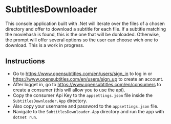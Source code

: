 # SubtitlesDownloader
This console application built with .Net will iterate over the files of a chosen directory and offer to download a subtitle for each file. If a subtitle matching the moviehash is found, this is the one that will be donloaded. Otherwise, the prompt will offer several options so the user can choose wich one to download. This is a work in progress.
## Instructions
* Go to https://www.opensubtitles.com/en/users/sign_in to log in or https://www.opensubtitles.com/en/users/sign_up to create an account.
* After logget in, go to https://www.opensubtitles.com/en/consumers to create a consumer (this will allow you to use the api).
* Copy the consumer Api Key to the `appsettings.json` file inside the `SubtitlesDownloader.App` directory.
* Also copy your username and password to the `appsettings.json` file.
* Navigate to the `SubtitlesDownloader.App` directory and run the app with `dotnet run`.
